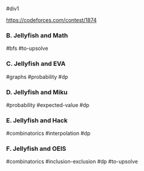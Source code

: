 #div1

https://codeforces.com/contest/1874

### B. Jellyfish and Math

#bfs #to-upsolve 

### C. Jellyfish and EVA

#graphs #probability #dp 

### D. Jellyfish and Miku

#probability #expected-value #dp 

### E. Jellyfish and Hack

#combinatorics #interpolation #dp 

### F. Jellyfish and OEIS

#combinatorics #inclusion-exclusion #dp #to-upsolve 
